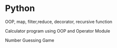 # Python
OOP, map, filter,reduce, decorator, recursive function

Calculator program using OOP and Operator Module

Number Guessing Game 


